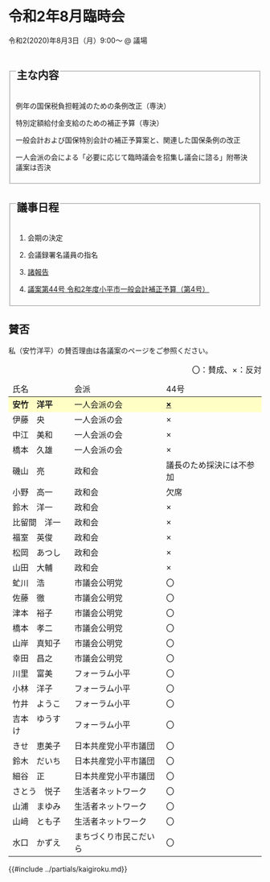 # 令和2年8月臨時会
令和2(2020)年8月3日（月）9:00～ @ 議場

<fieldset class="summary">
  <legend>
    <h2 class="summary">主な内容</h2>
  </legend>
  <p class="summary"><i class="fa fa-play" aria-hidden="true"></i> 例年の国保税負担軽減のための条例改正（専決）</p>
  <p class="summary"><i class="fa fa-play" aria-hidden="true"></i> 特別定額給付金支給のための補正予算（専決）</p>
  <p class="summary"><i class="fa fa-play" aria-hidden="true"></i> 一般会計および国保特別会計の補正予算案と、関連した国保条例の改正</p>
  <p class="summary"><i class="fa fa-play alert" aria-hidden="true"></i> <span class="highlight alert">一人会派の会による「必要に応じて臨時議会を招集し議会に諮る」附帯決議案は否決</span></p>
</fieldset>

<fieldset class="nittei">
  <legend>
    <h2> 議事日程 </h2>
  </legend>

1. 会期の決定

1. 会議録署名議員の指名

1. [諸報告](./syohokoku.md)

1. [議案第44号 令和2年度小平市一般会計補正予算（第4号）](./gian-44.md)
</fieldset>


## 賛否
私（安竹洋平）の賛否理由は各議案のページをご参照ください。

<table>
  <caption style="text-align:right;">〇：賛成、×：反対</caption>
  <thead>
    <tr>
      <td>氏名</td>
      <td>会派</td>
      <td>44号</td>
    </tr>
  </thead>
  <tbody>
    <tr style="background-color:#ffffc5;">
      <td><strong>安竹　洋平</strong></td>
      <td>一人会派の会</td>
      <td><strong><a href="./gian-44.md">×</a></strong></td>
    </tr>
    <tr>
      <td>伊藤　央</td>
      <td>一人会派の会</td>
      <td>×</td>
    </tr>
    <tr>
      <td>中江　美和</td>
      <td>一人会派の会</td>
      <td>×</td>
    </tr>
    <tr>
      <td>橋本　久雄</td>
      <td>一人会派の会</td>
      <td>×</td>
    </tr>
    <tr>
      <td>磯山　亮</td>
      <td>政和会</td>
      <td>議長のため採決には不参加</td>
    </tr>
    <tr>
      <td>小野　高一</td>
      <td>政和会</td>
      <td>欠席</td>
    </tr>
    <tr>
      <td>鈴木　洋一</td>
      <td>政和会</td>
      <td>×</td>
    </tr>
    <tr>
      <td>比留間　洋一</td>
      <td>政和会</td>
      <td>×</td>
    </tr>
    <tr>
      <td>福室　英俊</td>
      <td>政和会</td>
      <td>×</td>
    </tr>
    <tr>
      <td>松岡　あつし</td>
      <td>政和会</td>
      <td>×</td>
    </tr>
    <tr>
      <td>山田　大輔</td>
      <td>政和会</td>
      <td>×</td>
    </tr>
    <tr>
      <td>虻川　浩</td>
      <td>市議会公明党</td>
      <td>〇</td>
    </tr>
    <tr>
      <td>佐藤　徹</td>
      <td>市議会公明党</td>
      <td>〇</td>
    </tr>
    <tr>
      <td>津本　裕子</td>
      <td>市議会公明党</td>
      <td>〇</td>
    </tr>
    <tr>
      <td>橋本　孝二</td>
      <td>市議会公明党</td>
      <td>〇</td>
    </tr>
    <tr>
      <td>山岸　真知子</td>
      <td>市議会公明党</td>
      <td>〇</td>
    </tr>
    <tr>
      <td>幸田　昌之</td>
      <td>市議会公明党</td>
      <td>〇</td>
    </tr>
    <tr>
      <td>川里　富美</td>
      <td>フォーラム小平</td>
      <td>〇</td>
    </tr>
    <tr>
      <td>小林　洋子</td>
      <td>フォーラム小平</td>
      <td>〇</td>
    </tr>
    <tr>
      <td>竹井　ようこ</td>
      <td>フォーラム小平</td>
      <td>〇</td>
    </tr>
    <tr>
      <td>吉本　ゆうすけ</td>
      <td>フォーラム小平</td>
      <td>〇</td>
    </tr>
    <tr>
      <td>きせ　恵美子</td>
      <td>日本共産党小平市議団</td>
      <td>〇</td>
    </tr>
    <tr>
      <td>鈴木　だいち</td>
      <td>日本共産党小平市議団</td>
      <td>〇</td>
    </tr>
    <tr>
      <td>細谷　正</td>
      <td>日本共産党小平市議団</td>
      <td>〇</td>
    </tr>
    <tr>
      <td>さとう　悦子</td>
      <td>生活者ネットワーク</td>
      <td>〇</td>
    </tr>
    <tr>
      <td>山浦　まゆみ</td>
      <td>生活者ネットワーク</td>
      <td>〇</td>
    </tr>
    <tr>
      <td>山﨑　とも子</td>
      <td>生活者ネットワーク</td>
      <td>〇</td>
    </tr>
    <tr>
      <td>水口　かずえ</td>
      <td>まちづくり市民こだいら</td>
      <td>〇</td>
    </tr>
  </tbody>
</table>

{{#include ../partials/kaigiroku.md}}